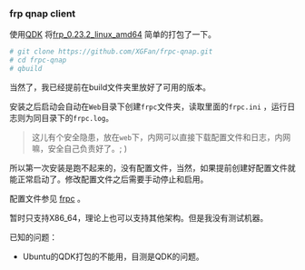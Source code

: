 ### frp qnap client

使用[QDK]( https://github.com/qnap-dev/QDK) 将[frp_0.23.2_linux_amd64](https://github.com/fatedier/frp/releases/)  简单的打包了一下。

```bash
# git clone https://github.com/XGFan/frpc-qnap.git
# cd frpc-qnap
# qbuild
```



当然了，我已经提前在build文件夹里放好了可用的版本。

安装之后启动会自动在`Web`目录下创建`frpc`文件夹，读取里面的`frpc.ini` ，运行日志则为同目录下的`frpc.log`。

> 这儿有个安全隐患，放在`web`下，内网可以直接下载配置文件和日志，内网嘛，安全自己负责好了。; )

所以第一次安装是跑不起来的，没有配置文件，当然，如果提前创建好配置文件就能正常启动了。修改配置文件之后需要手动停止和启用。

配置文件参见 [frpc](https://github.com/fatedier/frp) 。

暂时只支持X86_64，理论上也可以支持其他架构。但是我没有测试机器。



已知的问题：

+ Ubuntu的QDK打包的不能用，目测是QDK的问题。

